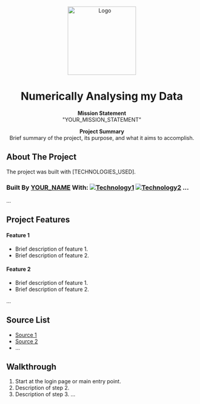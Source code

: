 <a name="readme-top"></a>

<!-- PROJECT LOGO -->
<br />
<div align="center">
  <a href="https://github.com/almsam/Numerical-Analysis-code.git">
    <img src="https://github.com/almsam/Numerical-Analysis-code/blob/main/images/logo.png" alt="Logo" width="180" height="180">
  </a>

<h1 align="center">Numerically Analysing my Data</h1>

<p align="center">
  <strong>Mission Statement</strong><br>
  "YOUR_MISSION_STATEMENT"
</p>

<p align="center">
  <strong>Project Summary</strong><br>
  Brief summary of the project, its purpose, and what it aims to accomplish.
</p>

</div>

<!-- ABOUT THE PROJECT -->
## About The Project

The project was built with [TECHNOLOGIES_USED].

### Built By [YOUR_NAME](YOUR_PORTFOLIO_LINK) With: [![Technology1][Tech1]][Tech1-url] [![Technology2][Tech2]][Tech2-url] ...

[Tech1]: YOUR_SHIELD_URL_1
[Tech1-url]: YOUR_TECH_URL_1
[Tech2]: YOUR_SHIELD_URL_2
[Tech2-url]: YOUR_TECH_URL_2
...

<!-- FEATURES -->
## Project Features

#### Feature 1
- Brief description of feature 1.
- Brief description of feature 2.

#### Feature 2
- Brief description of feature 1.
- Brief description of feature 2.

...

<!-- SOURCE LIST -->
## Source List
- [Source 1](LINK_TO_SOURCE_1)
- [Source 2](LINK_TO_SOURCE_2)
- ...

<!-- WALKTHROUGH -->
## Walkthrough
1. Start at the login page or main entry point.
2. Description of step 2.
3. Description of step 3.
...


